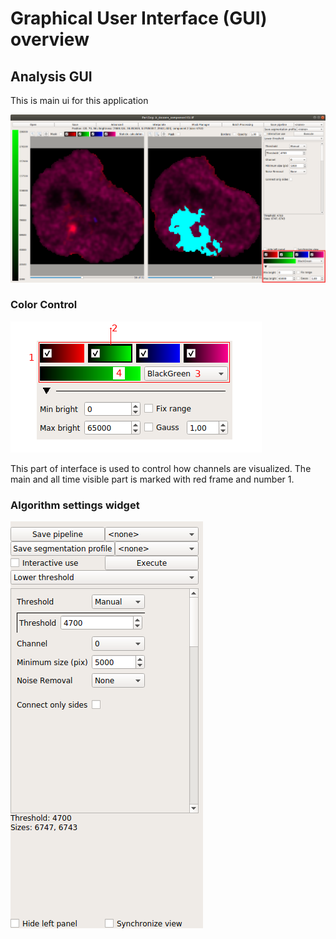 # Graphical User Interface (GUI) overview 

## Analysis GUI

This is main ui for this application

![manin window](images/main_window.png)

### Color Control

![color control image](images/channel_control.png)

This part of interface is used to control how channels are visualized. 
The main and all time visible part is marked with red frame and number 1.

### Algorithm settings widget

![algorithm properties](images/algorithm_control.png) 

[comment]: <> (pandoc -t html -s -o tutorial-chromosome1.html --css pandoc.css -M pagetitle:"Chromosome 1 territory analysis"  tutorial-chromosome1.md) 